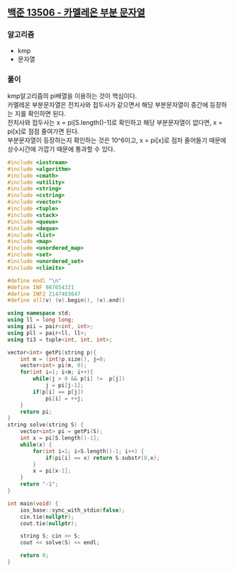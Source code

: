 ## [백준 13506 - 카멜레온 부분 문자열](https://www.acmicpc.net/problem/13506)

### 알고리즘
- kmp
- 문자열

### 풀이
kmp알고리즘의 pi배열을 이용하는 것이 핵심이다.  
카멜레온 부분문자열은 전치사와 접두사가 같으면서 해당 부분문자열이 중간에 등장하는 지를 확인하면 된다.  
전치사와 접두사는 x = pi[S.length()-1]로 확인하고 해당 부분문자열이 없다면, x = pi[x]로 점점 줄여가면 된다.  
부분문자열이 등장하는지 확인하는 것은 10^6이고, x = pi[x]로 점차 줄어들기 때문에 상수시간에 가깝기 때문에 통과할 수 있다.

```c++
#include <iostream>
#include <algorithm>
#include <cmath>
#include <utility>
#include <string>
#include <cstring>
#include <vector>
#include <tuple>
#include <stack>
#include <queue>
#include <deque>
#include <list>
#include <map>
#include <unordered_map>
#include <set>
#include <unordered_set>
#include <climits>

#define endl "\n"
#define INF 987654321
#define INF2 2147483647
#define all(v) (v).begin(), (v).end()

using namespace std;
using ll = long long;
using pii = pair<int, int>;
using pll = pair<ll, ll>;
using ti3 = tuple<int, int, int>;

vector<int> getPi(string p){
    int m = (int)p.size(), j=0;
    vector<int> pi(m, 0);
    for(int i=1; i<m; i++){
        while(j > 0 && p[i] !=  p[j])
            j = pi[j-1];
        if(p[i] == p[j])
            pi[i] = ++j;
    }
    return pi;
}
string solve(string S) {
    vector<int> pi = getPi(S);
    int x = pi[S.length()-1];
    while(x) {
        for(int i=1; i<S.length()-1; i++) {
            if(pi[i] == x) return S.substr(0,x);
        }
        x = pi[x-1];
    }
    return "-1";
}

int main(void) {
    ios_base::sync_with_stdio(false);
    cin.tie(nullptr);
    cout.tie(nullptr);

    string S; cin >> S;
    cout << solve(S) << endl;

    return 0;
}
```